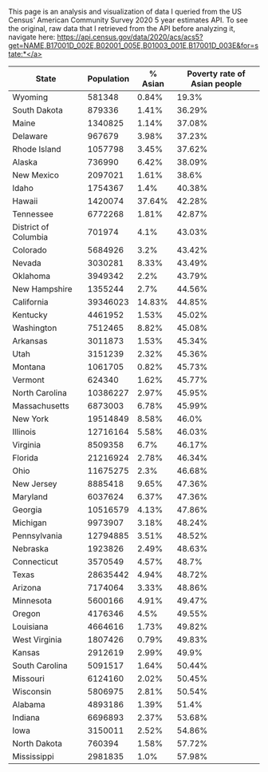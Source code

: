 This page is an analysis and visualization of data I queried from the US Census' American Community Survey 2020 5 year estimates API. To see the original, raw data that I retrieved from the API before analyzing it, navigate here: <a href="https://api.census.gov/data/2020/acs/acs5?get=NAME,B17001D_002E,B02001_005E,B01003_001E,B17001D_003E&for=state:*">https://api.census.gov/data/2020/acs/acs5?get=NAME,B17001D_002E,B02001_005E,B01003_001E,B17001D_003E&for=state:*</a>

|State|Population|% Asian|Poverty rate of Asian people|
|---|---|---|---|
|Wyoming|581348|0.84%|19.3%|
|South Dakota|879336|1.41%|36.29%|
|Maine|1340825|1.14%|37.08%|
|Delaware|967679|3.98%|37.23%|
|Rhode Island|1057798|3.45%|37.62%|
|Alaska|736990|6.42%|38.09%|
|New Mexico|2097021|1.61%|38.6%|
|Idaho|1754367|1.4%|40.38%|
|Hawaii|1420074|37.64%|42.28%|
|Tennessee|6772268|1.81%|42.87%|
|District of Columbia|701974|4.1%|43.03%|
|Colorado|5684926|3.2%|43.42%|
|Nevada|3030281|8.33%|43.49%|
|Oklahoma|3949342|2.2%|43.79%|
|New Hampshire|1355244|2.7%|44.56%|
|California|39346023|14.83%|44.85%|
|Kentucky|4461952|1.53%|45.02%|
|Washington|7512465|8.82%|45.08%|
|Arkansas|3011873|1.53%|45.34%|
|Utah|3151239|2.32%|45.36%|
|Montana|1061705|0.82%|45.73%|
|Vermont|624340|1.62%|45.77%|
|North Carolina|10386227|2.97%|45.95%|
|Massachusetts|6873003|6.78%|45.99%|
|New York|19514849|8.58%|46.0%|
|Illinois|12716164|5.58%|46.03%|
|Virginia|8509358|6.7%|46.17%|
|Florida|21216924|2.78%|46.34%|
|Ohio|11675275|2.3%|46.68%|
|New Jersey|8885418|9.65%|47.36%|
|Maryland|6037624|6.37%|47.36%|
|Georgia|10516579|4.13%|47.86%|
|Michigan|9973907|3.18%|48.24%|
|Pennsylvania|12794885|3.51%|48.52%|
|Nebraska|1923826|2.49%|48.63%|
|Connecticut|3570549|4.57%|48.7%|
|Texas|28635442|4.94%|48.72%|
|Arizona|7174064|3.33%|48.86%|
|Minnesota|5600166|4.91%|49.47%|
|Oregon|4176346|4.5%|49.55%|
|Louisiana|4664616|1.73%|49.82%|
|West Virginia|1807426|0.79%|49.83%|
|Kansas|2912619|2.99%|49.9%|
|South Carolina|5091517|1.64%|50.44%|
|Missouri|6124160|2.02%|50.45%|
|Wisconsin|5806975|2.81%|50.54%|
|Alabama|4893186|1.39%|51.4%|
|Indiana|6696893|2.37%|53.68%|
|Iowa|3150011|2.52%|54.86%|
|North Dakota|760394|1.58%|57.72%|
|Mississippi|2981835|1.0%|57.98%|
